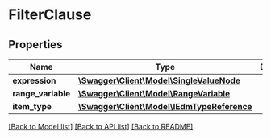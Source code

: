 # FilterClause

## Properties
Name | Type | Description | Notes
------------ | ------------- | ------------- | -------------
**expression** | [**\Swagger\Client\Model\SingleValueNode**](SingleValueNode.md) |  | [optional] 
**range_variable** | [**\Swagger\Client\Model\RangeVariable**](RangeVariable.md) |  | [optional] 
**item_type** | [**\Swagger\Client\Model\IEdmTypeReference**](IEdmTypeReference.md) |  | [optional] 

[[Back to Model list]](../../README.md#documentation-for-models) [[Back to API list]](../../README.md#documentation-for-api-endpoints) [[Back to README]](../../README.md)

